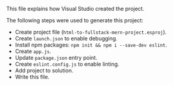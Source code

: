 This file explains how Visual Studio created the project.

The following steps were used to generate this project:
- Create project file (`html-to-fullstack-mern-project.esproj`).
- Create `launch.json` to enable debugging.
- Install npm packages: `npm init && npm i --save-dev eslint`.
- Create `app.js`.
- Update `package.json` entry point.
- Create `eslint.config.js` to enable linting.
- Add project to solution.
- Write this file.

